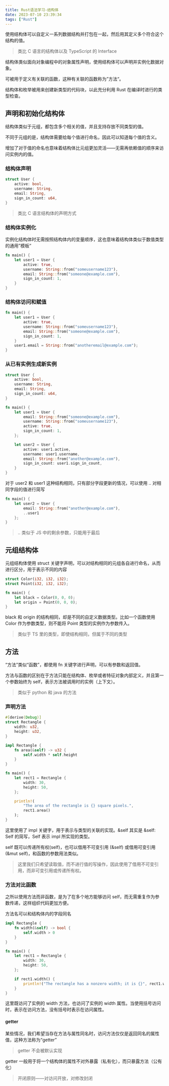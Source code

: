 ```yaml
---
title: Rust语法学习-结构体
date: 2023-07-10 23:39:34
tags: ["Rust"]
---
```


使用结构体可以自定义一系列数据结构并打包在一起，然后用其定义多个符合这个结构的值。

<!--more-->

> 类比 C 语言的结构体以及 TypeScript 的 Interface

结构体类似面向对象编程中的对象属性声明，使用结构体可以声明并实例化数据对象。

可被用于定义有关联的函数，这种有关联的函数称为”方法“。

结构体和枚举被用来创建新类型的代码块，以此充分利用 Rust 在编译时进行的类型检查。

## 声明和初始化结构体

结构体类似于元组，都包含多个相关的值，并且支持存放不同类型的值。

不同于元组的是，结构体需要给每个值进行命名，因此可以知道每个值的含义。

增加了对于值的命名也意味着结构体比元组更加灵活——无需再依赖值的顺序来访问实例内的值。

### 结构体声明

```rs
struct User {
    active: bool,
    username: String,
    email: String,
    sign_in_count: u64,
}
```

> 类比 C 语言结构体的声明方式

### 结构体实例化

实例化结构体时无需按照结构体内的变量顺序，这也意味着结构体类似于数值类型的通用”模板“

```rs
fn main() {
    let user1 = User {
        active: true,
        username: String::from("someusername123"),
        email: String::from("someone@example.com"),
        sign_in_count: 1,
    }
}
```

### 结构体访问和赋值

```rs
fn main() {
    let user1 = User {
        active: true,
        username: String::from("someusername123"),
        email: String::from("someone@example.com"),
        sign_in_count: 1,
    }
    user1.email = String::from("anotheremail@example.com");
}
```

### 从已有实例生成新实例

```rs
struct User {
    active: bool,
    username: String,
    email: String,
    sign_in_count: u64,
}

fn main() {
    let user1 = User {
        email: String::from("someone@example.com"),
        username: String::from("someusername123"),
        active: true,
        sign_in_count: 1,
    };

    let user2 = User {
        active: user1.active,
        username: user1.username,
        email: String::from("another@example.com"),
        sign_in_count: user1.sign_in_count,
    }
}
```

对于 user2 和 user1 这种结构相同，只有部分字段更新的情况，可以使用 .. 对相同字段的值进行简写

```rs
fn main() {
    let user2 = User {
        email: String::from("another@example.com"),
        ..user1
    };
}
```

> .. 类似于 JS 中的剩余参数，只能用于最后

## 元组结构体

元组结构体使用 struct 关键字声明，可以对结构相同的元组各自进行命名，从而进行区分，用于表示不同的内容

```rs
struct Color(i32, i32, i32);
struct Point(i32, i32, i32);

fn main() {
    let black = Color(0, 0, 0);
    let origin = Point(0, 0, 0);
}
```

black 和 origin 的结构相同，却是不同的自定义数据类型。比如一个函数使用 Color 作为参数类型，则不能将 Point 类型的实例作为参数传入。

> 类似于 TS 里的类型，即使结构相同，但属于不同的类型

## 方法

“方法”类似“函数”，都使用 fn 关键字进行声明，可以有参数和返回值。

方法与函数的区别在于方法只能在结构体、枚举或者特征对象内部定义，并且第一个参数始终为 self，表示方法被调用时的实例（上下文）。

> 类似于 python 和 java 的方法

### 声明方法

```rs
#[derive(Debug)]
struct Rectangle {
    width: u32,
    height: u32,
}

impl Rectangle {
    fn area(&self) -> u32 {
        self.width * self.height
    }
}

fn main() {
    let rect1 = Rectangle {
        width: 30,
        height: 50,
    };

    println!(
        "The area of the rectangle is {} square pixels.",
        rect1.area()
    );
}
```

这里使用了 impl 关键字，用于表示与类型的关联的实现。&self 其实是 &self: Self 的简写，Self 表示 impl 所实现的类型。

self 既可以传递所有权(self)，也可以借用不可变引用 (&self) 或借用可变引用 (&mut self)，和函数的参数用法类似。

> 这里我们只希望读取值，而不进行值的写操作，因此使用了借用不可变引用，而非可变引用或传递所有权。

### 方法对比函数

之所以使用方法而非函数，是为了在多个地方能够访问 self，而无需重复作为参数传递，这样组织代码更加方便。

方法名可以和结构体内的字段同名

```rs
impl Rectangle {
    fn width(&self) -> bool {
        self.width > 0
    }
}

fn main() {
    let rect1 = Rectangle {
        width: 30,
        height: 50,
    };

    if rect1.width() {
        println!("The rectangle has a nonzero width; it is {}", rect1.width);
    }
}
```

这里既访问了实例的 width 方法，也访问了实例的 width 属性。当使用括号访问时，表示在访问方法，没有括号时表示在访问属性。

#### getter

某些情况，我们希望当存在方法与属性同名时，访问方法仅仅是返回同名的属性值，这种方法称为“getter”

> getter 不会被默认实现

getter 一般用于将一个结构体的属性不对外暴露（私有化），而只暴露方法（公有化）

> 开闭原则——对访问开放，对修改封闭
